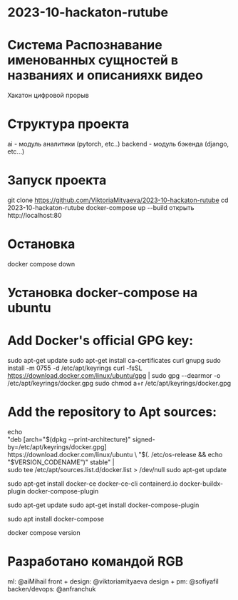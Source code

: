 # 2023-10-hackaton-rutube

# Система Распознавание именованных сущностей в названиях и описанияхк видео
Хакатон цифровой прорыв

# Структура проекта
ai - модуль аналитики (pytorch, etc..)
backend - модуль бэкенда (django, etc...)

# Запуск проекта
git clone https://github.com/ViktoriaMityaeva/2023-10-hackaton-rutube
cd 2023-10-hackaton-rutube
docker-compose up --build
открыть http://localhost:80
# Остановка
docker compose down

# Установка docker-compose на ubuntu
# Add Docker's official GPG key:
sudo apt-get update
sudo apt-get install ca-certificates curl gnupg
sudo install -m 0755 -d /etc/apt/keyrings
curl -fsSL https://download.docker.com/linux/ubuntu/gpg | sudo gpg --dearmor -o /etc/apt/keyrings/docker.gpg
sudo chmod a+r /etc/apt/keyrings/docker.gpg

# Add the repository to Apt sources:
echo \
"deb [arch="$(dpkg --print-architecture)" signed-by=/etc/apt/keyrings/docker.gpg] https://download.docker.com/linux/ubuntu \
"$(. /etc/os-release && echo "$VERSION_CODENAME")" stable" | \
sudo tee /etc/apt/sources.list.d/docker.list > /dev/null
sudo apt-get update

sudo apt-get install docker-ce docker-ce-cli containerd.io docker-buildx-plugin docker-compose-plugin

sudo apt-get update
sudo apt-get install docker-compose-plugin

sudo apt  install docker-compose

docker compose version

# Разработано командой RGB
ml: @aiMihail
front + design: @viktoriamityaeva
design + pm: @sofiyafil
backen/devops: @anfranchuk